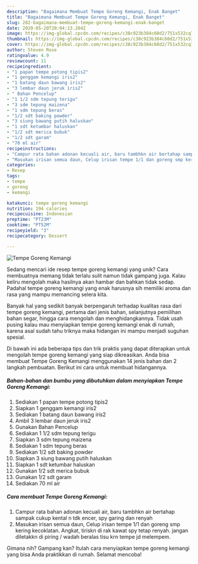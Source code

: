 ```yaml
---
description: "Bagaimana Membuat Tempe Goreng Kemangi, Enak Banget"
title: "Bagaimana Membuat Tempe Goreng Kemangi, Enak Banget"
slug: 282-bagaimana-membuat-tempe-goreng-kemangi-enak-banget
date: 2020-05-20T20:04:13.204Z
image: https://img-global.cpcdn.com/recipes/c38c923b384c60d2/751x532cq70/tempe-goreng-kemangi-foto-resep-utama.jpg
thumbnail: https://img-global.cpcdn.com/recipes/c38c923b384c60d2/751x532cq70/tempe-goreng-kemangi-foto-resep-utama.jpg
cover: https://img-global.cpcdn.com/recipes/c38c923b384c60d2/751x532cq70/tempe-goreng-kemangi-foto-resep-utama.jpg
author: Steven Rose
ratingvalue: 4.9
reviewcount: 11
recipeingredient:
- "1 papan tempe potong tipis2"
- "1 genggam kemangi iris2"
- "1 batang daun bawang iris2"
- "3 lembar daun jeruk iris2"
- " Bahan Pencelup"
- "1 1/2 sdm tepung terigu"
- "3 sdm tepung maizena"
- "1 sdm tepung beras"
- "1/2 sdt baking powder"
- "3 siung bawang putih haluskan"
- "1 sdt ketumbar haluskan"
- "1/2 sdt merica bubuk"
- "1/2 sdt garam"
- "70 ml air"
recipeinstructions:
- "Campur rata bahan adonan kecuali air, baru tambhkn air bertahap sampak cukup kental n tdk encer, spy garing dan renyah"
- "Masukan irisan semua daun, Celup irisan tempe 1/1 dan goreng smp kering kecoklatan. Angkat, tiriskn di rak kawat spy tetap renyah. jangan diletakkn di piring / wadah beralas tisu krn tempe jd melempem."
categories:
- Resep
tags:
- tempe
- goreng
- kemangi

katakunci: tempe goreng kemangi 
nutrition: 194 calories
recipecuisine: Indonesian
preptime: "PT23M"
cooktime: "PT52M"
recipeyield: "3"
recipecategory: Dessert

---
```



![Tempe Goreng Kemangi](https://img-global.cpcdn.com/recipes/c38c923b384c60d2/751x532cq70/tempe-goreng-kemangi-foto-resep-utama.jpg)

Sedang mencari ide resep tempe goreng kemangi yang unik? Cara membuatnya memang tidak terlalu sulit namun tidak gampang juga. Kalau keliru mengolah maka hasilnya akan hambar dan bahkan tidak sedap. Padahal tempe goreng kemangi yang enak harusnya sih memiliki aroma dan rasa yang mampu memancing selera kita.

Banyak hal yang sedikit banyak berpengaruh terhadap kualitas rasa dari tempe goreng kemangi, pertama dari jenis bahan, selanjutnya pemilihan bahan segar, hingga cara mengolah dan menghidangkannya. Tidak usah pusing kalau mau menyiapkan tempe goreng kemangi enak di rumah, karena asal sudah tahu triknya maka hidangan ini mampu menjadi suguhan spesial.




Di bawah ini ada beberapa tips dan trik praktis yang dapat diterapkan untuk mengolah tempe goreng kemangi yang siap dikreasikan. Anda bisa membuat Tempe Goreng Kemangi menggunakan 14 jenis bahan dan 2 langkah pembuatan. Berikut ini cara untuk membuat hidangannya.

<!--inarticleads1-->

##### Bahan-bahan dan bumbu yang dibutuhkan dalam menyiapkan Tempe Goreng Kemangi:

1. Sediakan 1 papan tempe potong tipis2
1. Siapkan 1 genggam kemangi iris2
1. Sediakan 1 batang daun bawang iris2
1. Ambil 3 lembar daun jeruk iris2
1. Gunakan  Bahan Pencelup
1. Sediakan 1 1/2 sdm tepung terigu
1. Siapkan 3 sdm tepung maizena
1. Sediakan 1 sdm tepung beras
1. Sediakan 1/2 sdt baking powder
1. Siapkan 3 siung bawang putih haluskan
1. Siapkan 1 sdt ketumbar haluskan
1. Gunakan 1/2 sdt merica bubuk
1. Gunakan 1/2 sdt garam
1. Sediakan 70 ml air




<!--inarticleads2-->

##### Cara membuat Tempe Goreng Kemangi:

1. Campur rata bahan adonan kecuali air, baru tambhkn air bertahap sampak cukup kental n tdk encer, spy garing dan renyah
1. Masukan irisan semua daun, Celup irisan tempe 1/1 dan goreng smp kering kecoklatan. Angkat, tiriskn di rak kawat spy tetap renyah. jangan diletakkn di piring / wadah beralas tisu krn tempe jd melempem.




Gimana nih? Gampang kan? Itulah cara menyiapkan tempe goreng kemangi yang bisa Anda praktikkan di rumah. Selamat mencoba!
